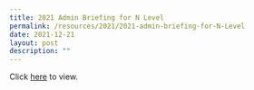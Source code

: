 ```yaml
---
title: 2021 Admin Briefing for N Level
permalink: /resources/2021/2021-admin-briefing-for-N-Level
date: 2021-12-21
layout: post
description: ""
---
```


Click [here](/files/2021%20N-Level%20Admin%20Matters_17%20Dec%202021%20Final%20for%20upload.pdf) to view.
